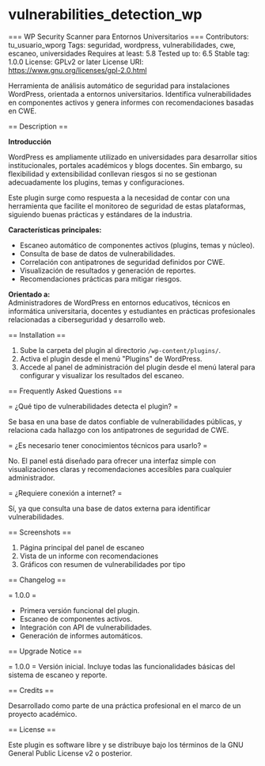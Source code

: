 # vulnerabilities_detection_wp

=== WP Security Scanner para Entornos Universitarios ===
Contributors: tu_usuario_wporg
Tags: seguridad, wordpress, vulnerabilidades, cwe, escaneo, universidades
Requires at least: 5.8
Tested up to: 6.5
Stable tag: 1.0.0
License: GPLv2 or later
License URI: https://www.gnu.org/licenses/gpl-2.0.html

Herramienta de análisis automático de seguridad para instalaciones WordPress, orientada a entornos universitarios. Identifica vulnerabilidades en componentes activos y genera informes con recomendaciones basadas en CWE.

== Description ==

**Introducción**

WordPress es ampliamente utilizado en universidades para desarrollar sitios institucionales, portales académicos y blogs docentes. Sin embargo, su flexibilidad y extensibilidad conllevan riesgos si no se gestionan adecuadamente los plugins, temas y configuraciones.

Este plugin surge como respuesta a la necesidad de contar con una herramienta que facilite el monitoreo de seguridad de estas plataformas, siguiendo buenas prácticas y estándares de la industria.

**Características principales:**

- Escaneo automático de componentes activos (plugins, temas y núcleo).
- Consulta de base de datos de vulnerabilidades.
- Correlación con antipatrones de seguridad definidos por CWE.
- Visualización de resultados y generación de reportes.
- Recomendaciones prácticas para mitigar riesgos.

**Orientado a:**  
Administradores de WordPress en entornos educativos, técnicos en informática universitaria, docentes y estudiantes en prácticas profesionales relacionadas a ciberseguridad y desarrollo web.

== Installation ==

1. Sube la carpeta del plugin al directorio `/wp-content/plugins/`.
2. Activa el plugin desde el menú "Plugins" de WordPress.
3. Accede al panel de administración del plugin desde el menú lateral para configurar y visualizar los resultados del escaneo.

== Frequently Asked Questions ==

= ¿Qué tipo de vulnerabilidades detecta el plugin? =

Se basa en una base de datos confiable de vulnerabilidades públicas, y relaciona cada hallazgo con los antipatrones de seguridad de CWE.

= ¿Es necesario tener conocimientos técnicos para usarlo? =

No. El panel está diseñado para ofrecer una interfaz simple con visualizaciones claras y recomendaciones accesibles para cualquier administrador.

= ¿Requiere conexión a internet? =

Sí, ya que consulta una base de datos externa para identificar vulnerabilidades.

== Screenshots ==

1. Página principal del panel de escaneo
2. Vista de un informe con recomendaciones
3. Gráficos con resumen de vulnerabilidades por tipo

== Changelog ==

= 1.0.0 =
* Primera versión funcional del plugin.
* Escaneo de componentes activos.
* Integración con API de vulnerabilidades.
* Generación de informes automáticos.

== Upgrade Notice ==

= 1.0.0 =
Versión inicial. Incluye todas las funcionalidades básicas del sistema de escaneo y reporte.

== Credits ==

Desarrollado como parte de una práctica profesional en el marco de un proyecto académico.

== License ==

Este plugin es software libre y se distribuye bajo los términos de la GNU General Public License v2 o posterior.
